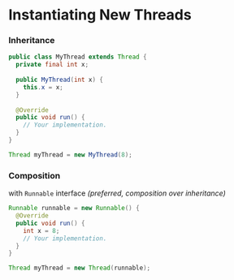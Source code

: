 # Instantiating New Threads

### Inheritance

```java
public class MyThread extends Thread {
  private final int x;
  
  public MyThread(int x) {
    this.x = x;
  }
  
  @Override
  public void run() {
    // Your implementation.
  }
}
```

```java
Thread myThread = new MyThread(8);
```



### Composition

with `Runnable` interface *(preferred, composition over inheritance)*

```java
Runnable runnable = new Runnable() {
  @Override
  public void run() {
    int x = 8;
    // Your implementation.
  }
}
```

```java
Thread myThread = new Thread(runnable);
```